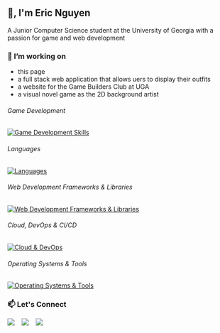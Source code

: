 ## 👋, I'm Eric Nguyen
A Junior Computer Science student at the University of Georgia with a passion for game and web development

### 🔭 I’m working on
- this page 
- a full stack web application that allows uers to display their outfits
- a website for the Game Builders Club at UGA
- a visual novel game as the 2D background artist

###### Game Development 
[![Game Development Skills](https://skillicons.dev/icons?i=godot,blender)](https://skillicons.dev)

###### Languages 
[![Languages](https://skillicons.dev/icons?i=c,py,js,html,css,java)](https://skillicons.dev)

###### Web Development Frameworks & Libraries
[![Web Development Frameworks & Libraries](https://skillicons.dev/icons?i=nextjs,nodejs,react,tailwind)](https://skillicons.dev)

###### Cloud, DevOps & CI/CD
[![Cloud & DevOps](https://skillicons.dev/icons?i=docker,kubernetes,terraform,jenkins)](https://skillicons.dev)

###### Operating Systems & Tools
[![Operating Systems & Tools](https://skillicons.dev/icons?i=linux,debian,vscode,eclipse,emacs,figma,latex,obsidian)](https://skillicons.dev)

### 📫 Let's Connect

<p>
  <a href="https://x.com/Ortiducal"><img src="https://img.shields.io/badge/Ortiducal-%23000000.svg?&style=for-the-badge&logo=X&logoColor=white" /></a>&nbsp;&nbsp;&nbsp;
  <a href="https://www.linkedin.com/in/eric-o-nguyen/"><img src="https://img.shields.io/badge/linkedin-%230077B5.svg?&style=for-the-badge&logo=linkedin&logoColor=white" /></a>&nbsp;&nbsp;&nbsp;
  <a href=""><img src="https://img.shields.io/badge/linkedin-%235865F2.svg?&style=for-the-badge&logo=discord&logoColor=white" /></a>&nbsp;&nbsp;&nbsp;

</p>